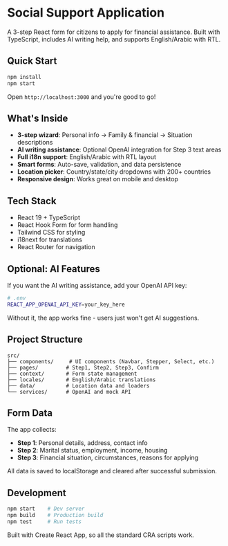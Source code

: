 # Social Support Application

A 3-step React form for citizens to apply for financial assistance. Built with TypeScript, includes AI writing help, and supports English/Arabic with RTL.

## Quick Start

```bash
npm install
npm start
```

Open `http://localhost:3000` and you're good to go!

## What's Inside

- **3-step wizard**: Personal info → Family & financial → Situation descriptions
- **AI writing assistance**: Optional OpenAI integration for Step 3 text areas
- **Full i18n support**: English/Arabic with RTL layout
- **Smart forms**: Auto-save, validation, and data persistence
- **Location picker**: Country/state/city dropdowns with 200+ countries
- **Responsive design**: Works great on mobile and desktop

## Tech Stack

- React 19 + TypeScript
- React Hook Form for form handling
- Tailwind CSS for styling
- i18next for translations
- React Router for navigation

## Optional: AI Features

If you want the AI writing assistance, add your OpenAI API key:

```bash
# .env
REACT_APP_OPENAI_API_KEY=your_key_here
```

Without it, the app works fine - users just won't get AI suggestions.

## Project Structure

```
src/
├── components/     # UI components (Navbar, Stepper, Select, etc.)
├── pages/         # Step1, Step2, Step3, Confirm
├── context/       # Form state management
├── locales/       # English/Arabic translations
├── data/          # Location data and loaders
└── services/      # OpenAI and mock API
```

## Form Data

The app collects:
- **Step 1**: Personal details, address, contact info
- **Step 2**: Marital status, employment, income, housing
- **Step 3**: Financial situation, circumstances, reasons for applying

All data is saved to localStorage and cleared after successful submission.

## Development

```bash
npm start    # Dev server
npm build    # Production build
npm test     # Run tests
```

Built with Create React App, so all the standard CRA scripts work.
